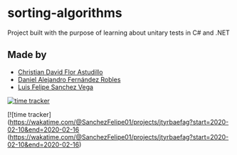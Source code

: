 # sorting-algorithms
Project built with the purpose of learning about unitary tests in C# and .NET

## Made by
+ [Christian David Flor Astudillo](https://github.com/ChristianFlor "Christian Flor")
+ [Daniel Alejandro Fernández Robles](https://github.com/7yrionLannister "Daniel Fernández")
+ [Luis Felipe Sanchez Vega](https://github.com/SanchezFelipe01 "Felipe Sanchez")

[![time tracker](https://wakatime.com/badge/github/7yrionLannister/sorting-algorithms.svg)](https://wakatime.com/badge/github/7yrionLannister/sorting-algorithms)

[![time tracker](https://wakatime.com/@SanchezFelipe01/projects/jtyrbaefag?start=2020-02-10&end=2020-02-16
(https://wakatime.com/@SanchezFelipe01/projects/jtyrbaefag?start=2020-02-10&end=2020-02-16)
